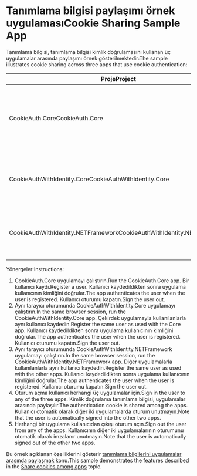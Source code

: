 # <a name="cookie-sharing-sample-app"></a><span data-ttu-id="2fbda-101">Tanımlama bilgisi paylaşımı örnek uygulaması</span><span class="sxs-lookup"><span data-stu-id="2fbda-101">Cookie Sharing Sample App</span></span>

<span data-ttu-id="2fbda-102">Tanımlama bilgisi, tanımlama bilgisi kimlik doğrulamasını kullanan üç uygulamalar arasında paylaşımı örnek gösterilmektedir:</span><span class="sxs-lookup"><span data-stu-id="2fbda-102">The sample illustrates cookie sharing across three apps that use cookie authentication:</span></span>

| <span data-ttu-id="2fbda-103">Proje</span><span class="sxs-lookup"><span data-stu-id="2fbda-103">Project</span></span>                             | <span data-ttu-id="2fbda-104">Açıklama</span><span class="sxs-lookup"><span data-stu-id="2fbda-104">Description</span></span> |
| ----------------------------------- | ----------- |
| <span data-ttu-id="2fbda-105">CookieAuth.Core</span><span class="sxs-lookup"><span data-stu-id="2fbda-105">CookieAuth.Core</span></span>                     | <span data-ttu-id="2fbda-106">ASP.NET Core kimliği kullanmadan ASP.NET Core 2.0 Razor sayfalarının uygulama</span><span class="sxs-lookup"><span data-stu-id="2fbda-106">ASP.NET Core 2.0 Razor Pages app without using ASP.NET Core Identity</span></span> |
| <span data-ttu-id="2fbda-107">CookieAuthWithIdentity.Core</span><span class="sxs-lookup"><span data-stu-id="2fbda-107">CookieAuthWithIdentity.Core</span></span>         | <span data-ttu-id="2fbda-108">ASP.NET Core kimlikle ASP.NET Core 2.0 MVC uygulama</span><span class="sxs-lookup"><span data-stu-id="2fbda-108">ASP.NET Core 2.0 MVC app with ASP.NET Core Identity</span></span> |
| <span data-ttu-id="2fbda-109">CookieAuthWithIdentity.NETFramework</span><span class="sxs-lookup"><span data-stu-id="2fbda-109">CookieAuthWithIdentity.NETFramework</span></span> | <span data-ttu-id="2fbda-110">ASP.NET kimliği ile ASP.NET Framework 4.6.1 MVC uygulama</span><span class="sxs-lookup"><span data-stu-id="2fbda-110">ASP.NET Framework 4.6.1 MVC app with ASP.NET Identity</span></span> |

<span data-ttu-id="2fbda-111">Yönergeler:</span><span class="sxs-lookup"><span data-stu-id="2fbda-111">Instructions:</span></span>

1. <span data-ttu-id="2fbda-112">CookieAuth.Core uygulamayı çalıştırın.</span><span class="sxs-lookup"><span data-stu-id="2fbda-112">Run the CookieAuth.Core app.</span></span> <span data-ttu-id="2fbda-113">Bir kullanıcı kaydı.</span><span class="sxs-lookup"><span data-stu-id="2fbda-113">Register a user.</span></span> <span data-ttu-id="2fbda-114">Kullanıcı kaydedildikten sonra uygulama kullanıcının kimliğini doğrular.</span><span class="sxs-lookup"><span data-stu-id="2fbda-114">The app authenticates the user when the user is registered.</span></span> <span data-ttu-id="2fbda-115">Kullanıcı oturumu kapatın.</span><span class="sxs-lookup"><span data-stu-id="2fbda-115">Sign the user out.</span></span>
1. <span data-ttu-id="2fbda-116">Aynı tarayıcı oturumunda CookieAuthWithIdentity.Core uygulamayı çalıştırın.</span><span class="sxs-lookup"><span data-stu-id="2fbda-116">In the same browser session, run the CookieAuthWithIdentity.Core app.</span></span> <span data-ttu-id="2fbda-117">Çekirdek uygulamayla kullanılanlarla aynı kullanıcı kaydedin.</span><span class="sxs-lookup"><span data-stu-id="2fbda-117">Register the same user as used with the Core app.</span></span> <span data-ttu-id="2fbda-118">Kullanıcı kaydedildikten sonra uygulama kullanıcının kimliğini doğrular.</span><span class="sxs-lookup"><span data-stu-id="2fbda-118">The app authenticates the user when the user is registered.</span></span> <span data-ttu-id="2fbda-119">Kullanıcı oturumu kapatın.</span><span class="sxs-lookup"><span data-stu-id="2fbda-119">Sign the user out.</span></span>
1. <span data-ttu-id="2fbda-120">Aynı tarayıcı oturumunda CookieAuthWithIdentity.NETFramework uygulamayı çalıştırın.</span><span class="sxs-lookup"><span data-stu-id="2fbda-120">In the same browser session, run the CookieAuthWithIdentity.NETFramework app.</span></span> <span data-ttu-id="2fbda-121">Diğer uygulamalarla kullanılanlarla aynı kullanıcı kaydedin.</span><span class="sxs-lookup"><span data-stu-id="2fbda-121">Register the same user as used with the other apps.</span></span> <span data-ttu-id="2fbda-122">Kullanıcı kaydedildikten sonra uygulama kullanıcının kimliğini doğrular.</span><span class="sxs-lookup"><span data-stu-id="2fbda-122">The app authenticates the user when the user is registered.</span></span> <span data-ttu-id="2fbda-123">Kullanıcı oturumu kapatın.</span><span class="sxs-lookup"><span data-stu-id="2fbda-123">Sign the user out.</span></span>
1. <span data-ttu-id="2fbda-124">Oturum açma kullanıcı herhangi üç uygulamalar için.</span><span class="sxs-lookup"><span data-stu-id="2fbda-124">Sign in the user to any of the three apps.</span></span> <span data-ttu-id="2fbda-125">Kimlik doğrulama tanımlama bilgisi, uygulamalar arasında paylaşılır.</span><span class="sxs-lookup"><span data-stu-id="2fbda-125">The authentication cookie is shared among the apps.</span></span> <span data-ttu-id="2fbda-126">Kullanıcı otomatik olarak diğer iki uygulamalarda oturum unutmayın.</span><span class="sxs-lookup"><span data-stu-id="2fbda-126">Note that the user is automatically signed into the other two apps.</span></span>
1. <span data-ttu-id="2fbda-127">Herhangi bir uygulama kullanıcıdan çıkışı oturum açın.</span><span class="sxs-lookup"><span data-stu-id="2fbda-127">Sign out the user from any of the apps.</span></span> <span data-ttu-id="2fbda-128">Kullanıcının diğer iki uygulamalarının oturumunu otomatik olarak imzalanır unutmayın.</span><span class="sxs-lookup"><span data-stu-id="2fbda-128">Note that the user is automatically signed out of the other two apps.</span></span>

<span data-ttu-id="2fbda-129">Bu örnek açıklanan özelliklerini gösterir [tanımlama bilgilerini uygulamalar arasında paylaşmak](https://docs.microsoft.com/aspnet/core/security/cookie-sharing) konu.</span><span class="sxs-lookup"><span data-stu-id="2fbda-129">This sample demonstrates the features described in the [Share cookies among apps](https://docs.microsoft.com/aspnet/core/security/cookie-sharing) topic.</span></span>
